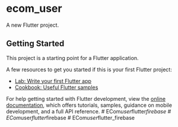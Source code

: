 # ecom_user

A new Flutter project.

## Getting Started

This project is a starting point for a Flutter application.

A few resources to get you started if this is your first Flutter project:

- [Lab: Write your first Flutter app](https://docs.flutter.dev/get-started/codelab)
- [Cookbook: Useful Flutter samples](https://docs.flutter.dev/cookbook)

For help getting started with Flutter development, view the
[online documentation](https://docs.flutter.dev/), which offers tutorials,
samples, guidance on mobile development, and a full API reference.
#   E C o m _ u s e r _ f l u t t e r _ f i r e b a s e  
 #   E C o m _ u s e r _ f l u t t e r _ f i r e b a s e  
 #   E C o m _ u s e r _ f l u t t e r _ f i r e b a s e  
 